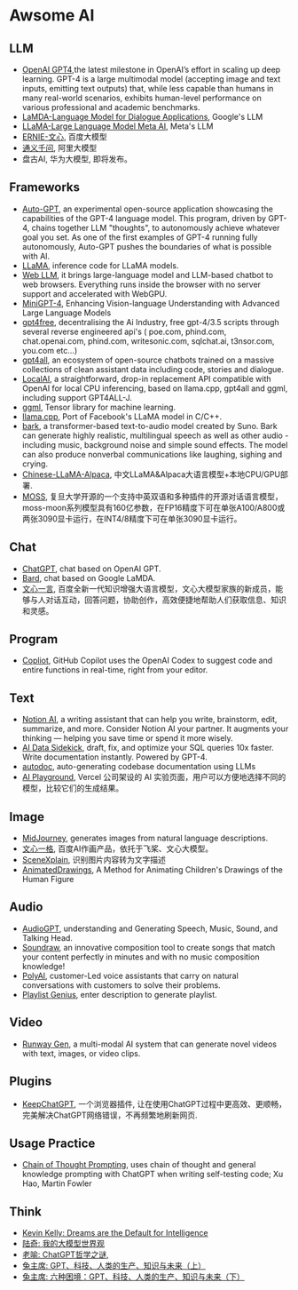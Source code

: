 # Awsome AI

## LLM
- [OpenAI GPT4](https://openai.com/research/gpt-4),the latest milestone in OpenAI’s effort in scaling up deep learning. GPT-4 is a large multimodal model (accepting image and text inputs, emitting text outputs) that, while less capable than humans in many real-world scenarios, exhibits human-level performance on various professional and academic benchmarks.
- [LaMDA-Language Model for Dialogue Applications](https://blog.google/technology/ai/lamda/), Google's LLM
- [LLaMA-Large Language Model Meta AI](https://ai.facebook.com/blog/large-language-model-llama-meta-ai/), Meta's LLM
- [ERNIE-文心](https://wenxin.baidu.com/), 百度大模型
- [通义千问](https://tongyi.aliyun.com/), 阿里大模型
- 盘古AI, 华为大模型, 即将发布。

## Frameworks
- [Auto-GPT](https://github.com/Significant-Gravitas/Auto-GPT), an experimental open-source application showcasing the capabilities of the GPT-4 language model. This program, driven by GPT-4, chains together LLM "thoughts", to autonomously achieve whatever goal you set. As one of the first examples of GPT-4 running fully autonomously, Auto-GPT pushes the boundaries of what is possible with AI.
- [LLaMA](https://github.com/facebookresearch/llama), inference code for LLaMA models.
- [Web LLM](https://github.com/mlc-ai/web-llm), it brings large-language model and LLM-based chatbot to web browsers. Everything runs inside the browser with no server support and accelerated with WebGPU. 
- [MiniGPT-4](https://github.com/Vision-CAIR/MiniGPT-4), Enhancing Vision-language Understanding with Advanced Large Language Models
- [gpt4free](https://github.com/xtekky/gpt4free), decentralising the Ai Industry, free gpt-4/3.5 scripts through several reverse engineered api's ( poe.com, phind.com, chat.openai.com, phind.com, writesonic.com, sqlchat.ai, t3nsor.com, you.com etc...)
- [gpt4all](https://github.com/nomic-ai/gpt4all), an ecosystem of open-source chatbots trained on a massive collections of clean assistant data including code, stories and dialogue.
- [LocalAI](https://github.com/go-skynet/LocalAI), a straightforward, drop-in replacement API compatible with OpenAI for local CPU inferencing, based on llama.cpp, gpt4all and ggml, including support GPT4ALL-J.
- [ggml](https://github.com/ggerganov/ggml), Tensor library for machine learning.
- [llama.cpp](https://github.com/ggerganov/llama.cpp), Port of Facebook's LLaMA model in C/C++.
- [bark](https://github.com/suno-ai/bark), a transformer-based text-to-audio model created by Suno. Bark can generate highly realistic, multilingual speech as well as other audio - including music, background noise and simple sound effects. The model can also produce nonverbal communications like laughing, sighing and crying. 
- [Chinese-LLaMA-Alpaca](https://github.com/ymcui/Chinese-LLaMA-Alpaca), 中文LLaMA&Alpaca大语言模型+本地CPU/GPU部署.
- [MOSS](https://github.com/OpenLMLab/MOSS), 复旦大学开源的一个支持中英双语和多种插件的开源对话语言模型，moss-moon系列模型具有160亿参数，在FP16精度下可在单张A100/A800或两张3090显卡运行，在INT4/8精度下可在单张3090显卡运行。

## Chat
- [ChatGPT](https://chat.openai.com/chat), chat based on OpenAI GPT.
- [Bard](https://bard.google.com/), chat based on Google LaMDA.
- [文心一言](https://yiyan.baidu.com/), 百度全新一代知识增强大语言模型，文心大模型家族的新成员，能够与人对话互动，回答问题，协助创作，高效便捷地帮助人们获取信息、知识和灵感。

## Program
- [Copliot](https://github.com/features/copilot/), GitHub Copilot uses the OpenAI Codex to suggest code and entire functions in real-time, right from your editor.

## Text
- [Notion AI](https://www.notion.so/), a writing assistant that can help you write, brainstorm, edit, summarize, and more. Consider Notion AI your partner. It augments your thinking — helping you save time or spend it more wisely.
- [‍AI Data Sidekick](https://www.airops.com/sidekick), draft, fix, and optimize your SQL queries 10x faster. Write documentation instantly. Powered by GPT-4.
- [autodoc](https://github.com/context-labs/autodoc), auto-generating codebase documentation using LLMs
- [AI Playground](https://play.vercel.ai/), Vercel 公司架设的 AI 实验页面，用户可以方便地选择不同的模型，比较它们的生成结果。

## Image
- [MidJourney](https://midjourney.com/), generates images from natural language descriptions.
- [文心一格](https://yige.baidu.com/), 百度AI作画产品，依托于飞桨、文心大模型。
- [SceneXplain](https://scenex.jina.ai/), 识别图片内容转为文字描述
- [AnimatedDrawings](https://github.com/facebookresearch/AnimatedDrawings), A Method for Animating Children's Drawings of the Human Figure

## Audio
- [AudioGPT](https://github.com/AIGC-Audio/AudioGPT), understanding and Generating Speech, Music, Sound, and Talking Head.
- [Soundraw](https://soundraw.io/), an innovative composition tool to create songs that match your content perfectly in minutes and with no music composition knowledge!
- [PolyAI](https://poly.ai/), customer-Led voice assistants that carry on natural conversations with customers to solve their problems.
- [Playlist Genius](https://www.playlistgeniusai.com/), enter description to generate playlist.

## Video 
- [Runway Gen](https://research.runwayml.com/gen2), a multi-modal AI system that can generate novel videos with text, images, or video clips.

## Plugins
- [KeepChatGPT](https://github.com/xcanwin/KeepChatGPT), 一个浏览器插件, 让在使用ChatGPT过程中更高效、更顺畅，完美解决ChatGPT网络错误，不再频繁地刷新网页.

## Usage Practice
- [Chain of Thought Prompting](https://martinfowler.com/articles/2023-chatgpt-xu-hao.html), uses chain of thought and general knowledge prompting with ChatGPT when writing self-testing code; Xu Hao, Martin Fowler

## Think
- [Kevin Kelly: Dreams are the Default for Intelligence](https://kk.org/thetechnium/dreams-are-the-default-for-intelligence/)
- [陆奇: 我的大模型世界观](https://mp.weixin.qq.com/s/_ZvyxRpgIA4L4pqfcQtPTQ)
- [老喻: ChatGPT哲学之谜](https://mp.weixin.qq.com/s/b6icSbY2OA7BAVbuR8DhCw), 
- [兔主席: GPT、科技、人类的生产、知识与未来（上）](https://mp.weixin.qq.com/s/EKwKoMLCR25CqQVFrEuEgg)
- [兔主席: 六种困境：GPT、科技、人类的生产、知识与未来（下）](https://mp.weixin.qq.com/s/vegZOl7ZoZBRDxS-gTqfAQ)

